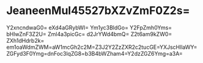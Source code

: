 # JeaneenMul45527bXZvZmF0Z2s=
Y2xncndwaG0=
eXd4aGRybWI=
Ym1yc3BldGo=
Y2FpZmh0Yms=
bHlwZnF3Z2U=
Zml4a3picGc=
d2JrYWd4bmQ=
Z2t6am9kZW0=
ZXh1dHdrb2k=
em1oaWdmZWM=aW1mcGh2c2M=Z3J2Y2ZzZXR2c2tucGE=YXJscHllaWY=ZGFyd3F0Ymg=dnFoc3lqZG8=b3B4bWZham4=Y2dzZGZ6Ymg=a3A=
